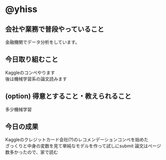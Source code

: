 # @yhiss

## 会社や業務で普段やっていること

金融機関でデータ分析をしています。  

## 今日取り組むこと

Kaggleのコンペやります  
後は機械学習系の論文読みます  

## (option) 得意とすること・教えられること  
多少機械学習

## 今日の成果  
Kaggleのクレジットカード会社(?)のレコメンデーションコンペを始めた  
ざっくりと中身の変数を見て単純なモデルを作って試しにsubmit
論文はページ数多かったので、家で読む
